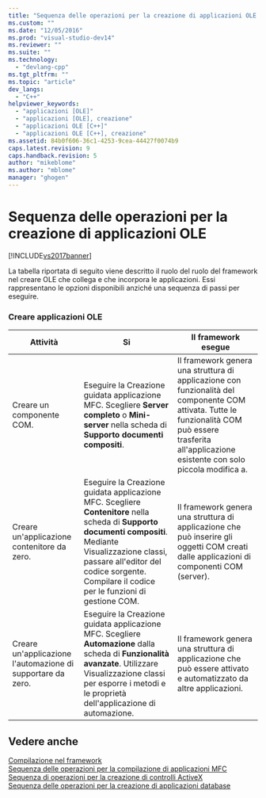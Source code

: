 ```yaml
---
title: "Sequenza delle operazioni per la creazione di applicazioni OLE | Microsoft Docs"
ms.custom: ""
ms.date: "12/05/2016"
ms.prod: "visual-studio-dev14"
ms.reviewer: ""
ms.suite: ""
ms.technology: 
  - "devlang-cpp"
ms.tgt_pltfrm: ""
ms.topic: "article"
dev_langs: 
  - "C++"
helpviewer_keywords: 
  - "applicazioni [OLE]"
  - "applicazioni [OLE], creazione"
  - "applicazioni OLE [C++]"
  - "applicazioni OLE [C++], creazione"
ms.assetid: 84b0f606-36c1-4253-9cea-44427f0074b9
caps.latest.revision: 9
caps.handback.revision: 5
author: "mikeblome"
ms.author: "mblome"
manager: "ghogen"
---
```

# Sequenza delle operazioni per la creazione di applicazioni OLE
[!INCLUDE[vs2017banner](../assembler/inline/includes/vs2017banner.md)]

La tabella riportata di seguito viene descritto il ruolo del ruolo del framework nel creare OLE che collega e che incorpora le applicazioni.  Essi rappresentano le opzioni disponibili anziché una sequenza di passi per eseguire.  
  
### Creare applicazioni OLE  
  
|Attività|Si|Il framework esegue|  
|--------------|--------|-------------------------|  
|Creare un componente COM.|Eseguire la Creazione guidata applicazione MFC.  Scegliere **Server completo** o **Mini\-server** nella scheda di **Supporto documenti compositi**.|Il framework genera una struttura di applicazione con funzionalità del componente COM attivata.  Tutte le funzionalità COM può essere trasferita all'applicazione esistente con solo piccola modifica a.|  
|Creare un'applicazione contenitore da zero.|Eseguire la Creazione guidata applicazione MFC.  Scegliere **Contenitore** nella scheda di **Supporto documenti compositi**.  Mediante Visualizzazione classi, passare all'editor del codice sorgente.  Compilare il codice per le funzioni di gestione COM.|Il framework genera una struttura di applicazione che può inserire gli oggetti COM creati dalle applicazioni di componenti COM \(server\).|  
|Creare un'applicazione l'automazione di supportare da zero.|Eseguire la Creazione guidata applicazione MFC.  Scegliere **Automazione** dalla scheda di **Funzionalità avanzate**.  Utilizzare Visualizzazione classi per esporre i metodi e le proprietà dell'applicazione di automazione.|Il framework genera una struttura di applicazione che può essere attivato e automatizzato da altre applicazioni.|  
  
## Vedere anche  
 [Compilazione nel framework](../mfc/building-on-the-framework.md)   
 [Sequenza delle operazioni per la compilazione di applicazioni MFC](../mfc/sequence-of-operations-for-building-mfc-applications.md)   
 [Sequenza di operazioni per la creazione di controlli ActiveX](../mfc/sequence-of-operations-for-creating-activex-controls.md)   
 [Sequenza delle operazioni per la creazione di applicazioni database](../mfc/sequence-of-operations-for-creating-database-applications.md)